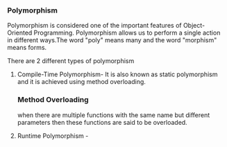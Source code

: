 <h3>Polymorphism</h3>

Polymorphism is considered one of the important features of Object-Oriented Programming. Polymorphism allows us to perform a single action in different ways.The word "poly" means many and the word "morphism" means forms. 

There are 2 different types of polymorphism

<ol>
  <li>Compile-Time Polymorphism- It is also known as static polymorphism and it is achieved using method overloading.</li>

  <h3>Method Overloading</h3>

  when there are multiple functions with the same name but different parameters then these functions are said to be overloaded.
  
  <li>Runtime Polymorphism - </li>
</ol>
